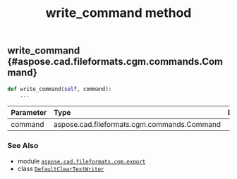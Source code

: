 ﻿---
title: write_command method
second_title: Aspose.CAD for Python via .NET API References
description: 
type: docs
weight: 40
url: /python-net/aspose.cad.fileformats.cgm.export/defaultcleartextwriter/write_command/
is_root: false
---

## write_command {#aspose.cad.fileformats.cgm.commands.Command}





```python
def write_command(self, command):
    ...
```


| Parameter | Type | Description |
| :- | :- | :- |
| command | aspose.cad.fileformats.cgm.commands.Command |  |



### See Also
* module [`aspose.cad.fileformats.cgm.export`](../../)
* class [`DefaultClearTextWriter`](/cad/python-net/aspose.cad.fileformats.cgm.export/defaultcleartextwriter)
